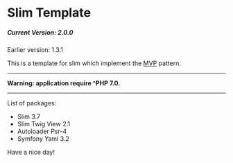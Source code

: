 <h1>Slim Template</h1>
<h5>Current Version: 2.0.0</h5>
<p>Earlier version: 1.3.1</p>

<main>
<p>This is a template for slim which implement the <a href="https://en.wikipedia.org/wiki/Model%E2%80%93view%E2%80%93presenter">MVP</a> pattern.</p>

<hr>
<b>Warning: application require ^PHP 7.0.</b>
<hr>
    
<p>List of packages:</p>
<ul>
    <li>Slim 3.7</li>
    <li>Slim Twig View 2.1</li>
    <li>Autoloader Psr-4</li>
    <li>Symfony Yaml 3.2</li>
</ul>
</main>

<footer>
    <p>Have a nice day!</p>
</footer>
